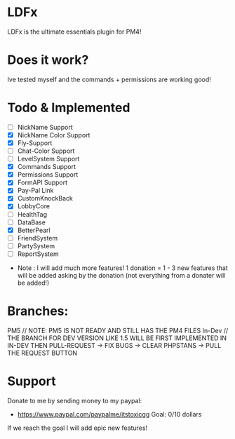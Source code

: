 # LDFx
LDFx is the ultimate essentials plugin for PM4!
# Does it work?
Ive tested myself and the commands + permissions are working good!
# Todo & Implemented
- [ ] NickName Support
- [X] NickName Color Support
- [X] Fly-Support
- [ ] Chat-Color Support
- [ ] LevelSystem Support
- [X] Commands Support
- [X] Permissions Support
- [X] FormAPI Support
- [X] Pay-Pal Link
- [X] CustomKnockBack
- [X] LobbyCore
- [ ] HealthTag
- [ ] DataBase
- [X] BetterPearl
- [ ] FriendSystem
- [ ] PartySystem
- [ ] ReportSystem
- Note : I will add much more features! 1 donation = 1 - 3 new features that will be added asking by the donation (not everything from a donater will be added!)
# Branches:
PM5 // NOTE: PM5 IS NOT READY AND STILL HAS THE PM4 FILES
In-Dev // THE BRANCH FOR DEV VERSION LIKE 1.5 WILL BE FIRST IMPLEMENTED IN IN-DEV THEN PULL-REQUEST -> FIX BUGS -> CLEAR PHPSTANS -> PULL THE REQUEST BUTTON
# Support
Donate to me by sending money to my paypal:

- https://www.paypal.com/paypalme/itstoxicgg
Goal: 0/10 dollars

If we reach the goal I will add epic new features!
